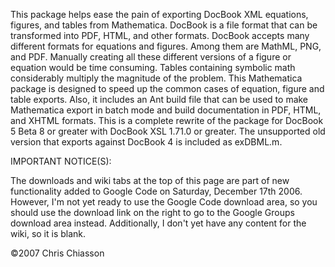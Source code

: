 This package helps ease the pain of exporting DocBook XML equations, figures, and tables from Mathematica. DocBook is a file format that can be transformed into PDF, HTML, and other formats. DocBook accepts many different formats for equations and figures. Among them are MathML, PNG, and PDF. Manually creating all these different versions of a figure or equation would be time consuming. Tables containing symbolic math considerably multiply the magnitude of the problem. This Mathematica package is designed to speed up the common cases of equation, figure and table exports. Also, it includes an Ant build file that can be used to make Mathematica export in batch mode and build documentation in PDF, HTML, and XHTML formats. This is a complete rewrite of the package for DocBook 5 Beta 8 or greater with DocBook XSL 1.71.0 or greater. The unsupported old version that exports against DocBook 4 is included as exDBML.m.

IMPORTANT NOTICE(S):

The downloads and wiki tabs at the top of this page are part of new functionality added to Google Code on Saturday, December 17th 2006. However, I'm not yet ready to use the Google Code download area, so you should use the download link on the right to go to the Google Groups download area instead. Additionally, I don't yet have any content for the wiki, so it is blank.

©2007 Chris Chiasson